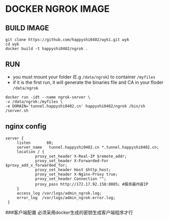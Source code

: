 # DOCKER NGROK IMAGE

## BUILD IMAGE

```linux
git clone https://github.com/happyshi0402/wyk1.git wyk
cd wyk
docker build -t happyshi0402/ngrok .
```

## RUN
* you must mount your folder (E.g `/data/ngrok`) to container `/myfiles`
* if it is the first run, it will generate the binaries file and CA in your floder `/data/ngrok`

```linux
docker run -idt --name ngrok-server \
-v /data/ngrok:/myfiles \
-e DOMAIN='tunnel.happyshi0402.cn' happyshi0402/ngrok /bin/sh /server.sh
```

## nginx config

```nginx
server {
     listen       80;
     server_name   tunnel.happyshi0402.cn *.tunnel.happyshi0402.cn;
     location / {
             proxy_set_header X-Real-IP $remote_addr;
             proxy_set_header X-Forwarded-For $proxy_add_x_forwarded_for;
             proxy_set_header Host $http_host;
             proxy_set_header X-Nginx-Proxy true;
             proxy_set_header Connection "";
             proxy_pass http://172.17.92.158:8085; #服务器内容IP
     }
     access_log /var/logs/admin_ngrok.log;
     error_log  /var/logs/admin_ngrok.error.log;
 }
```

###客户端配置
必须采用docker生成的密钥生成客户端程序才行
